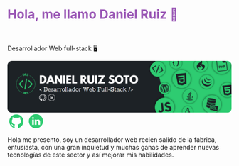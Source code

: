 <h1 style="color: #9b59b6">Hola, me llamo Daniel Ruiz 👋</h1>
&nbsp;<p>Desarrollador Web full-stack 🖥️</p>
<img src="https://raw.githubusercontent.com/DanieloDEV24/DanieloDEV24/main/bannerGitHub-modified.png">
&nbsp;<a href="https://github.com/DanieloDEV24" data-bs-toggle="tooltip" title="Github"><img src="https://raw.githubusercontent.com/DanieloDEV24/DanieloDEV24/main/githubicon2.png"></a>&nbsp;&nbsp;&nbsp;<a href="https://www.linkedin.com/in/daniel-ruiz-soto-831885315/" data-bs-toggle="tooltip" title="Linkedin"><img src="https://raw.githubusercontent.com/DanieloDEV24/DanieloDEV24/main/linkedinicon.png"></a>
<p>Hola me presento, soy un desarrollador web recien salido de la fabrica, entusiasta, con una gran inquietud y muchas ganas de aprender nuevas tecnologías de este sector y así mejorar mis habilidades.</p>

